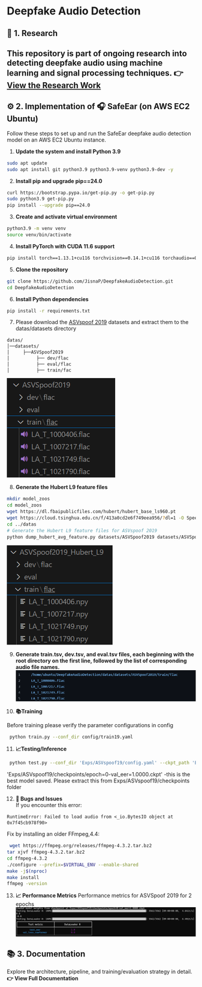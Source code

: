 # Deepfake Audio Detection 

## 🔬 1. Research

This repository is part of ongoing research into detecting deepfake audio using machine learning and signal processing techniques.
👉 [View the Research Work](https://your-research-link-here.com)
---

## ⚙️ 2. Implementation of 🎧 SafeEar (on AWS EC2 Ubuntu) 
Follow these steps to set up and run the SafeEar deepfake audio detection model on an AWS EC2 Ubuntu instance.
1. **Update the system and install Python 3.9**
```bash
sudo apt update
sudo apt install git python3.9 python3.9-venv python3.9-dev -y
```
2. **Install pip and upgrade pip==24.0**
```bash
curl https://bootstrap.pypa.io/get-pip.py -o get-pip.py
sudo python3.9 get-pip.py
pip install --upgrade pip==24.0
```
3. **Create and activate virtual environment**
```bash
python3.9 -m venv venv
source venv/bin/activate
```
4. **Install PyTorch with CUDA 11.6 support**
```bash
pip install torch==1.13.1+cu116 torchvision==0.14.1+cu116 torchaudio==0.13.1 --extra-index-url https://download.pytorch.org/whl/cu116
```
5. **Clone the repository**
```bash
git clone https://github.com/JisnaP/DeepfakeAudioDetection.git
cd DeepfakeAudioDetection
```
6. **Install Python dependencies**
```bash
pip install -r requirements.txt
```
7. Please download the [ASVspoof 2019](https://datashare.is.ed.ac.uk/handle/10283/3336) datasets and extract them to the datas/datasets directory
```
datas/
│──datasets/                
│     ├──ASVSpoof2019
│          ├── dev/flac
│          ├── eval/flac    
│          ├── train/fac
```
![datasets](image.png)


8. **Generate the Hubert L9 feature files**
```bash
mkdir model_zoos
cd model_zoos
wget https://dl.fbaipublicfiles.com/hubert/hubert_base_ls960.pt
wget https://cloud.tsinghua.edu.cn/f/413a0cd2e6f749eea956/?dl=1 -O SpeechTokenizer.pt
cd ../datas
# Generate the Hubert L9 feature files for ASVspoof 2019
python dump_hubert_avg_feature.py datasets/ASVSpoof2019 datasets/ASVSpoof2019_Hubert_L9
```
![feat_dir](image-1.png)

9. **Generate train.tsv, dev.tsv, and eval.tsv files, each beginning with the root directory on the first line, followed by the list of corresponding audio file names.**
![train.tsv](image-4.png)

10. **📚Training**

Before training please verify the parameter configurations in config
```bash
 python train.py --conf_dir config/train19.yaml  
```
11. **📈Testing/Inference**
```bash
 python test.py --conf_dir 'Exps/ASVspoof19/config.yaml' --ckpt_path 'Exps/ASVspoof19/checkpoints/epoch=0-val_eer=1.0000.ckpt'  
```
'Exps/ASVspoof19/checkpoints/epoch=0-val_eer=1.0000.ckpt' -this is the best model saved. Please extract this from Exps/ASVspoof19/checkpoints folder 

12. **🐞 Bugs and Issues**  
   If you encounter this error:
```
RuntimeError: Failed to load audio from <_io.BytesIO object at 0x7f45cb978f90>
```
Fix by installing an older FFmpeg,4.4: 
```bash
 wget https://ffmpeg.org/releases/ffmpeg-4.3.2.tar.bz2
tar xjvf ffmpeg-4.3.2.tar.bz2
cd ffmpeg-4.3.2
./configure --prefix=$VIRTUAL_ENV --enable-shared
make -j$(nproc)
make install
ffmpeg -version 
```
13. **📈 Performance Metrics**
Performance metrics for ASVSpoof 2019 for 2 epochs 
![Performence metrics for LA dataset](image-3.png)

## 📚 3. Documentation
Explore the architecture, pipeline, and training/evaluation strategy in detail.
**👉 View Full Documentation**
